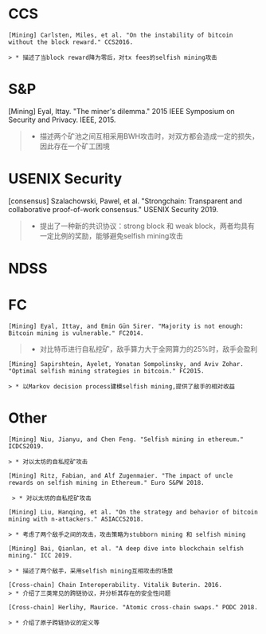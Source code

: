



# CCS
    [Mining] Carlsten, Miles, et al. "On the instability of bitcoin without the block reward." CCS2016.
    
    > * 描述了当block reward降为零后，对tx fees的selfish mining攻击
    
   
   
    


# S&P
   [Mining] Eyal, Ittay. "The miner's dilemma." 2015 IEEE Symposium on Security and Privacy. IEEE, 2015.
   
   > * 描述两个矿池之间互相采用BWH攻击时，对双方都会造成一定的损失，因此存在一个矿工困境



# USENIX Security
   [consensus] Szalachowski, Pawel, et al. "Strongchain: Transparent and collaborative proof-of-work consensus." USENIX Security 2019.
   
   > * 提出了一种新的共识协议：strong block 和 weak block，两者均具有一定比例的奖励，能够避免selfish mining攻击
   
   

# NDSS





# FC
    [Mining] Eyal, Ittay, and Emin Gün Sirer. "Majority is not enough: Bitcoin mining is vulnerable." FC2014.
   
   > * 对比特币进行自私挖矿，敌手算力大于全网算力的25%时，敌手会盈利
  
    [Mining] Sapirshtein, Ayelet, Yonatan Sompolinsky, and Aviv Zohar. "Optimal selfish mining strategies in bitcoin." FC2015.
    
    > * 以Markov decision process建模selfish mining,提供了敌手的相对收益




# Other
    [Mining] Niu, Jianyu, and Chen Feng. "Selfish mining in ethereum." ICDCS2019.
    
    > * 对以太坊的自私挖矿攻击
    
    [Mining] Ritz, Fabian, and Alf Zugenmaier. "The impact of uncle rewards on selfish mining in Ethereum." Euro S&PW 2018.
    
     > * 对以太坊的自私挖矿攻击
     
    [Mining] Liu, Hanqing, et al. "On the strategy and behavior of bitcoin mining with n-attackers." ASIACCS2018.

    > * 考虑了两个敌手之间的攻击，攻击策略为stubborn mining 和 selfish mining

    [Mining] Bai, Qianlan, et al. "A deep dive into blockchain selfish mining." ICC 2019.

    > * 描述了两个敌手，采用selfish mining互相攻击的场景

    [Cross-chain] Chain Interoperability. Vitalik Buterin. 2016.
    > * 介绍了三类常见的跨链协议，并分析其存在的安全性问题
    
    [Cross-chain] Herlihy, Maurice. "Atomic cross-chain swaps." PODC 2018.
    
    > * 介绍了原子跨链协议的定义等


